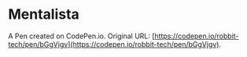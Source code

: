 # Mentalista

A Pen created on CodePen.io. Original URL: [https://codepen.io/robbit-tech/pen/bGgVjgv](https://codepen.io/robbit-tech/pen/bGgVjgv).



